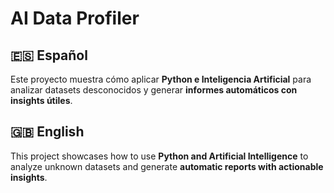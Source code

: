 # AI Data Profiler

## 🇪🇸 Español
Este proyecto muestra cómo aplicar **Python e Inteligencia Artificial** para analizar datasets desconocidos y generar **informes automáticos con insights útiles**.

## 🇬🇧 English
This project showcases how to use **Python and Artificial Intelligence** to analyze unknown datasets and generate **automatic reports with actionable insights**.
